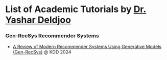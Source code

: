# List of Academic Tutorials by [Dr. Yashar Deldjoo](https://yasdel.github.io/)

### Gen-RecSys Recommender Systems

* [A Review of Modern Recommender Systems Using Generative Models (Gen-RecSys)](https://raw.githubusercontent.com/academic-recsys-tutorials/academic-recsys-tutorials/main/gen-recsys/index.html) @ KDD 2024

